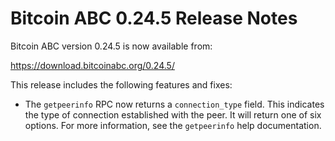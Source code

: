 # Bitcoin ABC 0.24.5 Release Notes

Bitcoin ABC version 0.24.5 is now available from:

  <https://download.bitcoinabc.org/0.24.5/>

This release includes the following features and fixes:

- The `getpeerinfo` RPC now returns a `connection_type` field. This indicates
  the type of connection established with the peer. It will return one of six
  options. For more information, see the `getpeerinfo` help documentation.
